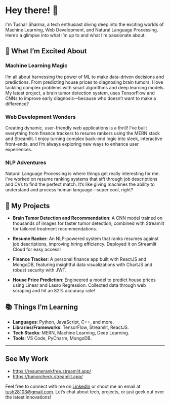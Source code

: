 # Hey there! 👋

I'm Tushar Sharma, a tech enthusiast diving deep into the exciting worlds of Machine Learning, Web Development, and Natural Language Processing. Here’s a glimpse into what I’m up to and what I’m passionate about:

## 🌟 What I’m Excited About

### **Machine Learning Magic**
I’m all about harnessing the power of ML to make data-driven decisions and predictions. From predicting house prices to diagnosing brain tumors, I love tackling complex problems with smart algorithms and deep learning models. My latest project, a brain tumor detection system, uses TensorFlow and CNNs to improve early diagnosis—because who doesn’t want to make a difference?

### **Web Development Wonders**
Creating dynamic, user-friendly web applications is a thrill! I’ve built everything from finance trackers to resume rankers using the MERN stack and Streamlit. I enjoy turning complex back-end logic into sleek, interactive front-ends, and I’m always exploring new ways to enhance user experiences.

### **NLP Adventures**
Natural Language Processing is where things get really interesting for me. I’ve worked on resume ranking systems that sift through job descriptions and CVs to find the perfect match. It’s like giving machines the ability to understand and process human language—super cool, right?

## 🚀 My Projects

- **Brain Tumor Detection and Recommendation**: A CNN model trained on thousands of images for faster tumor detection, combined with Streamlit for tailored treatment recommendations.
  
- **Resume Ranker**: An NLP-powered system that ranks resumes against job descriptions, improving hiring efficiency. Deployed it on Streamlit Cloud for easy access!

- **Finance Tracker**: A personal finance app built with ReactJS and MongoDB, featuring insightful data visualizations with ChartJS and robust security with JWT.

- **House Price Prediction**: Engineered a model to predict house prices using Linear and Lasso Regression. Collected data through web scraping and hit an 82% accuracy rate!

## 📚 Things I’m Learning

- **Languages**: Python, JavaScript, C++, and more.
- **Libraries/Frameworks**: TensorFlow, Streamlit, ReactJS.
- **Tech Stacks**: MERN, Machine Learning, Deep Learning.
- **Tools**: VS Code, PyCharm, MongoDB.
---

## See My Work
- https://resumerankfree.streamlit.app/
- https://tumorcheck.streamlit.app/

Feel free to connect with me on [LinkedIn](https://www.linkedin.com/in/tushar-sharma) or shoot me an email at [tush28103@gmail.com](mailto:tush28103@gmail.com). Let’s chat about tech, projects, or just geek out over the latest innovations!
